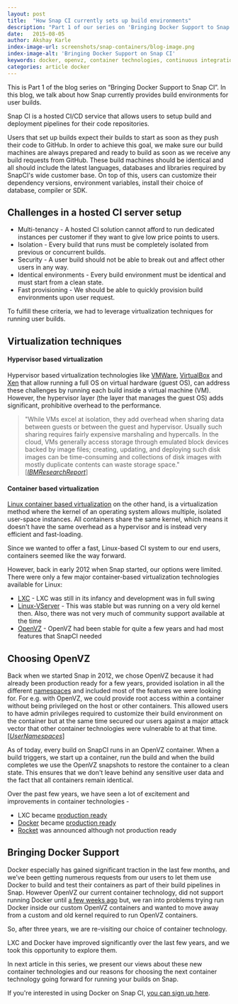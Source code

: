 ```yaml
---
layout: post
title:  "How Snap CI currently sets up build environments"
description: "Part 1 of our series on 'Bringing Docker Support to Snap CI'. Here, we talk about how Snap CI currently provides build environments for user builds."
date:   2015-08-05
author: Akshay Karle
index-image-url: screenshots/snap-containers/blog-image.png
index-image-alt: 'Bringing Docker Support on Snap CI'
keywords: docker, openvz, container technologies, continuous integration, continuous delivery, lxc, linux, hosted ci
categories: article docker
---
```


This is Part 1 of the blog series on “Bringing Docker Support to Snap CI”. In this blog, we talk about how Snap currently provides build environments for user builds.

Snap CI is a hosted CI/CD service that allows users to setup build and deployment pipelines for their code repositories.

Users that set up builds expect their builds to start as soon as they push their code to GitHub.  In order to achieve this goal, we make sure our build machines are always prepared and ready to build as soon as we receive any build requests from GitHub. These build machines should be identical and all should include the latest languages, databases and libraries required by SnapCI's wide customer base. On top of this, users can customize their dependency versions, environment variables, install their choice of database, compiler or SDK.

## Challenges in a hosted CI server setup

* Multi-tenancy - A hosted CI solution cannot afford to run dedicated instances per customer if they want to give low price points to users.
* Isolation - Every build that runs must be completely isolated from previous or concurrent builds.
* Security - A user build should not be able to break out and affect other users in any way.
* Identical environments - Every build environment must be identical and must start from a clean state.
* Fast provisioning - We should be able to quickly provision build environments upon user request.

To fulfill these criteria, we had to leverage virtualization techniques for running user builds.

## Virtualization techniques

#### Hypervisor based virtualization

Hypervisor based virtualization technologies like [VMWare](http://www.vmware.com/), [VirtualBox](https://www.virtualbox.org/) and [Xen](http://www.xenproject.org/) that allow running a full OS on virtual hardware (guest OS), can address these challenges by running each build inside a virtual machine (VM).  However, the hypervisor layer (the layer that manages the guest OS) adds significant, prohibitive overhead to the performance.

> "While VMs excel at isolation, they add overhead when
  sharing data between guests or between the guest and hypervisor.
  Usually such sharing requires fairly expensive marshaling
  and hypercalls. In the cloud, VMs generally access
  storage through emulated block devices backed by image files;
  creating, updating, and deploying such disk images can be
  time-consuming and collections of disk images with mostly duplicate
  contents can waste storage space." \[<cite>[IBMResearchReport]</cite>\]

#### Container based virtualization
[Linux container based virtualization](https://www.linux.com/component/content/article/186-virtualization/300057-containers-vs-hypervisors-choosing-the-best-virtualization-technology-) on the other hand,  is a virtualization method where the kernel of an operating system allows multiple, isolated user-space instances. All containers share the same kernel, which means it doesn't have the same overhead as a hypervisor and is instead very efficient and fast-loading.

Since we wanted to offer a fast, Linux-based CI system to our end users, containers seemed like the way forward.

However, back in early 2012 when Snap started, our options were limited. There were only a few major container-based virtualization technologies available for Linux:

* [LXC](https://linuxcontainers.org/) - LXC was still in its infancy and development was in full swing
* [Linux-VServer](https://en.wikipedia.org/wiki/Linux-VServer) - This was stable but was running on a very old kernel then. Also, there was not very much of community support available at the time
* [OpenVZ](https://openvz.org/Main_Page) - OpenVZ had been stable for quite a few years and had most features that SnapCI needed


## Choosing OpenVZ

Back when we started Snap in 2012, we chose OpenVZ because it had already been production ready for a few years, provided isolation in all the different [namespaces](https://lwn.net/Articles/531114/) and included most of the features we were looking for. For e.g. with OpenVZ, we could provide root access within a container without being privileged on the host or other containers. This allowed users to have admin privileges required to customize their build environment on the container but at the same time secured our users against a major attack vector that other container technologies were vulnerable to at that time. \[<cite>[UserNamespaces]</cite>\]

As of today, every build on SnapCI runs in an OpenVZ container. When a build triggers, we start up a container, run the build and when the build completes we use the OpenVZ snapshots to restore the container to a clean state. This ensures that we don't leave behind any sensitive user data and the fact that all containers remain identical.

Over the past few years, we have seen a lot of excitement and improvements in container technologies -

* LXC became [production ready](https://lwn.net/Articles/587545/)
* [Docker](https://www.docker.com/) became [production ready](https://blog.docker.com/2014/06/its-here-docker-1-0/)
* [Rocket](https://github.com/coreos/rocket) was announced although not production ready

## Bringing Docker Support

Docker especially has gained significant traction in the last few months, and we’ve been getting numerous requests from our users to let them use Docker to build and test their containers as part of their build pipelines in Snap. However OpenVZ our current container technology, did not support running Docker until [a few weeks ago](https://openvz.org/Docker_inside_CT) but, we ran into problems trying run Docker inside our custom OpenVZ containers and wanted to move away from a custom and old kernel required to run OpenVZ containers.

So, after three years, we are re-visiting our choice of container technology.

LXC and Docker have improved significantly over the last few years, and we took this opportunity to explore them.

In next article in this series, we present our views about these new container technologies and our reasons for choosing the next container technology going forward for running your builds on Snap.

If you're interested in using Docker on Snap CI, [you can sign up here](https://orca.snap-ci.com/).


[IBMResearchReport]: http://domino.research.ibm.com/library/cyberdig.nsf/papers/0929052195DD819C85257D2300681E7B/$File/rc25482.pdf "Performance comparison of Virtual Machines and Linux Containers"
[UserNamespaces]: https://lwn.net/Articles/532593/ "User namespaces in Linux"
